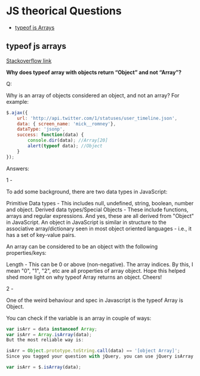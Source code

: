 # JS theorical Questions

* [typeof js Arrays](#typeof-js-arrays)

## typeof js arrays

[Stackoverflow link](https://stackoverflow.com/questions/12996871/why-does-typeof-array-with-objects-return-object-and-not-array)

**Why does typeof array with objects return “Object” and not “Array”?**

Q:

Why is an array of objects considered an object, and not an array? For example:

```javascript
$.ajax({
    url: 'http://api.twitter.com/1/statuses/user_timeline.json',
    data: { screen_name: 'mick__romney'},
    dataType: 'jsonp',
    success: function(data) {
        console.dir(data); //Array[20]
        alert(typeof data); //Object
    }
});​
```

Answers:

1 -

To add some background, there are two data types in JavaScript:

Primitive Data types - This includes null, undefined, string, boolean, number and object.
Derived data types/Special Objects - These include functions, arrays and regular expressions. And yes, these are all derived from "Object" in JavaScript.
An object in JavaScript is similar in structure to the associative array/dictionary seen in most object oriented languages - i.e., it has a set of key-value pairs.

An array can be considered to be an object with the following properties/keys:

Length - This can be 0 or above (non-negative).
The array indices. By this, I mean "0", "1", "2", etc are all properties of array object.
Hope this helped shed more light on why typeof Array returns an object. Cheers!

2 -

One of the weird behaviour and spec in Javascript is the typeof Array is Object.

You can check if the variable is an array in couple of ways:

```javascript
var isArr = data instanceof Array;
var isArr = Array.isArray(data);
But the most reliable way is:

isArr = Object.prototype.toString.call(data) == '[object Array]';
Since you tagged your question with jQuery, you can use jQuery isArray function:

var isArr = $.isArray(data);
```
